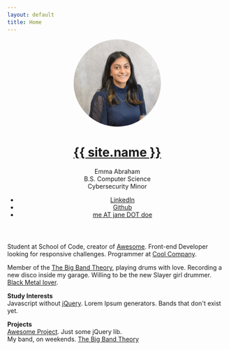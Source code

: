```yaml
---
layout: default
title: Home
---
```

<header>
  <div style="text-align: center;">
    <img src="./Best.jpg" alt="Profile Picture" width="200" height="200" style="border-radius: 50%;">
  </div>

  <h1>
    <strong><a href="./">{{ site.name }}</a></strong>
  </h1>

  <p>
    Emma Abraham</br>
    B.S. Computer Science</br>
    Cybersecurity Minor
  </p>

  <nav>
    <ul>
      <li><a href="www.linkedin.com/in/emma-a-abraham">LinkedIn</a></li>
      <li><a href="https://github.com/abraha9">Github</a></li>
      <li><a href="mailto:abraha9@clemson.edu">me AT jane DOT doe</a></li>
    </ul>
  </nav>

</header>

<section class="content">
  <p>
    Student at School of Code, creator of <a href="http://aweso.me/">Awesome</a>. Front-end Developer looking for responsive challenges. Programmer at <a href="https://google.com/search?q=cool+company">Cool Company</a>.
  </p>

  <p>
    Member of the <a href="https://google.com/search?q=big+bang+theory+show">The Big Band Theory</a>, playing drums with love. Recording a new disco inside my garage. Willing to be the new Slayer girl drummer. <a href="https://google.com/search?q=black+metal">Black Metal lover</a>.
  </p>

  <p>
    <strong>Study Interests</strong></br>
    Javascript without <a href="http://vanilla-js.com/">jQuery</a>. Lorem Ipsum generators. Bands that don't exist yet.
  </p>

  <p>
    <strong>Projects</strong></br>
    <a href="http://aweso.me/">Awesome Project</a>. Just some jQuery lib.
    <br>My band, on weekends. <a href="https://google.com/search?q=my+band">The Big Band Theory</a>
  </p>
</section>
